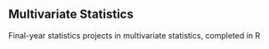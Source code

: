 ## Multivariate Statistics ##
Final-year statistics projects in multivariate statistics, completed in R
